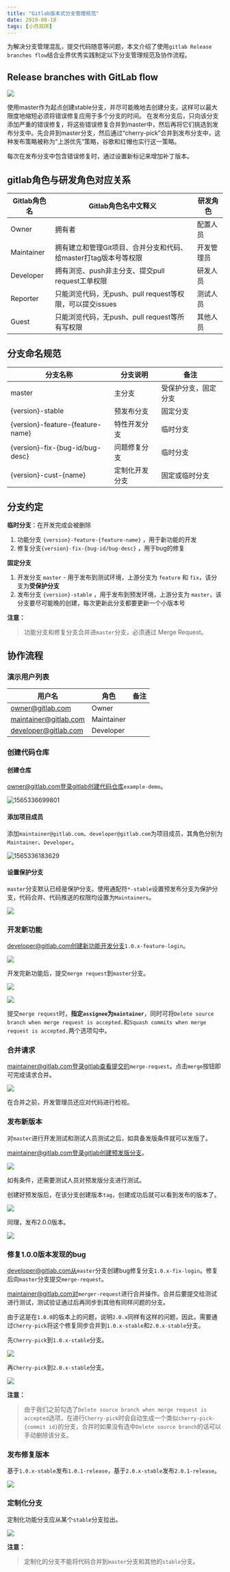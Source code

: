 ```yaml
---
title: "Gitlab版本式分支管理规范"
date: 2019-08-18
tags: [小月双拼]
---
```



为解决分支管理混乱，提交代码随意等问题，本文介绍了使用`gitlab Release branches flow`结合业界优秀实践制定以下分支管理规范及协作流程。


## Release branches with GitLab flow


![](release_branches.png)



使用master作为起点创建stable分支，并尽可能晚地去创建分支。这样可以最大限度地缩短必须将错误修复应用于多个分支的时间。
在发布分支后，只向该分支添加严重的错误修复，将这些错误修复合并到master中，然后再将它们挑选到发布分支中。先合并到master分支，然后通过“cherry-pick”合并到发布分支中，这种发布策略被称为“上游优先”策略，谷歌和红帽也实行这一策略。

每次在发布分支中包含错误修复时，通过设置新标记来增加补丁版本。



## gitlab角色与研发角色对应关系

| Gitlab角色名 | Gitlab角色名中文释义                                         | 研发角色   |
| ------------ | ------------------------------------------------------------ | ---------- |
| Owner        | 拥有者                                                       | 配置人员   |
| Maintainer   | 拥有建立和管理Git项目、合并分支和代码、给master打tag版本号等权限 | 开发管理员 |
| Developer    | 拥有浏览、push非主分支、提交pull request工单权限             | 研发人员   |
| Reporter     | 只能浏览代码，无push、pull request等权限，可以提交issues     | 测试人员   |
| Guest        | 只能浏览代码，无push、pull request等所有写权限               | 其他人员   |



## 分支命名规范

| 分支名称                         | 分支说明       | 备注                 |
| -------------------------------- | -------------- | -------------------- |
| master                           | 主分支         | 受保护分支，固定分支 |
| {version}-stable                 | 预发布分支     | 固定分支             |
| {version}-feature-{feature-name} | 特性开发分支   | 临时分支             |
| {version}-fix-{bug-id/bug-desc}  | 问题修复分支   | 临时分支             |
| {version}-cust-{name}            | 定制化开发分支 | 固定或临时分支       |



## 分支约定

**临时分支**：在开发完成会被删除

1. 功能分支 `{version}-feature-{feature-name}` ，用于新功能的开发
2. 修复分支`{version}-fix-{bug-id/bug-desc}` ，用于bug的修复

**固定分支**

1. 开发分支 `master` - 用于发布到测试环境，上游分支为 `feature` 和 `fix`，该分支为**受保护分支**
2. 发布分支 `{version}-stable` ，用于发布到预发环境，上游分支为 `master`，该分支要尽可能晚的创建，每次更新此分支都要更新一个小版本号

**注意：**

> 功能分支和修复分支合并进`master`分支，必须通过 Merge Request。



## 协作流程

### 演示用户列表

| 用户名                | 角色       | 备注 |
| --------------------- | ---------- | ---- |
| owner@gitlab.com      | Owner      |      |
| maintainer@gitlab.com | Maintainer |      |
| developer@gitlab.com  | Developer  |      |



### 创建代码仓库

#### 创建仓库

owner@gitlab.com登录gitlab创建代码仓库`example-demo`。

![1565336699801](create-repository.png)

#### 添加项目成员

添加`maintainer@gitlab.com`、`developer@gitlab.com`为项目成员，其角色分别为`Maintainer`、`Developer`。

![1565336183629](add-members.png)



#### 设置保护分支

`master`分支默认已经是保护分支。使用通配符`*-stable`设置预发布分支为保护分支，代码合并、代码推送的权限均设置为`Maintainers`。

![](protect-branchs.png)



### 开发新功能

developer@gitlab.com创建新功能开发分支`1.0.x-feature-login`。

![](create-feature-login.png)

开发完新功能后，提交`merge request`到`master`分支。

![](craete-merge-request.png)

![](submit-merge-request.png)

提交`merge request`时，**指定`assignee`为`maintainer`**，同时可将`Delete source branch when merge request is accepted.`和`Squash commits when merge request is accepted.`两个选项勾中。

### 合并请求

maintainer@gitlab.com登录gitlab查看提交的`merge-request`。点击`merge`按钮即可完成请求合并。

![](accept-mr.png)

在合并之前，开发管理员还应对代码进行检视。



### 发布新版本

对`master`进行开发测试和测试人员测试之后，如具备发版条件就可以发版了。

maintainer@gitlab.com登录gitlab创建预发版分支。

![](release-stable.png)

如有条件，还需要测试人员对预发版分支进行测试。

创建好预发版后，在该分支创建版本`tag`，创建成功后就可以看到发布的版本了。

![](release-1.0.0.png)



同理，发布2.0.0版本。

![](release-2.0.0.png)



### 修复1.0.0版本发现的bug

developer@gitlab.com从`master`分支创建bug修复分支`1.0.x-fix-login`。修复后向`master`分支提交`merge-request`。

maintainer@gitlab.com对`merger-request`进行合并操作。合并后要提交给测试进行测试，测试验证通过后再同步到其他有同样问题的分支。

由于这是在`1.0.0`的版本上的问题，说明`2.0.x`同样有这样的问题，因此，需要通过`Cherry-pick`将这个修复同步合并到`1.0.x-stable`和`2.0.x-stable`分支。

先`Cherry-pick`到`1.0.x-stable`分支。

![](chrry-pick-1.0.x.png)



再`Cherry-pick`到`2.0.x-stable`分支。

![](chrry-pick-2.0.x.png)

**注意：**

> 由于我们之前勾选了`Delete source branch when merge request is accepted`选项，在进行`Cherry-pick`时会自动生成一个类似`cherry-pick-{commit id}`的分支，合并时如果没有选中`Delete source branch`的话可以手动删除该分支。
>
> 

### 发布修复版本

基于`1.0.x-stable`发布`1.0.1-release`，基于`2.0.x-stable`发布`2.0.1-release`。

![](fixed-release.png)



### 定制化分支

定制化功能分支应从某个`stable`分支拉出。

![](cust-branch.png)

**注意：**

> 定制化的分支不能将代码合并到`master`分支和其他的`stable`分支。